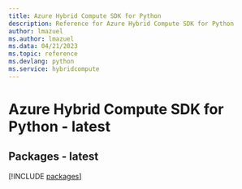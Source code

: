 ```yaml
---
title: Azure Hybrid Compute SDK for Python
description: Reference for Azure Hybrid Compute SDK for Python
author: lmazuel
ms.author: lmazuel
ms.data: 04/21/2023
ms.topic: reference
ms.devlang: python
ms.service: hybridcompute
---
```

# Azure Hybrid Compute SDK for Python - latest
## Packages - latest
[!INCLUDE [packages](hybrid-compute-index.md)]